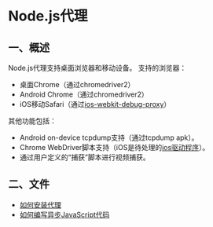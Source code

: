 # Node.js代理

## 一、概述
Node.js代理支持桌面浏览器和移动设备。
支持的浏览器：
+ 桌面Chrome（通过chromedriver2）
+ Android Chrome（通过chromedriver2）
+ iOS移动Safari（通过[ios-webkit-debug-proxy](https://github.com/google/ios-webkit-debug-proxy)）

其他功能包括：
+ Android on-device tcpdump支持（通过tcpdump apk）。
+ Chrome WebDriver脚本支持（iOS是待处理的[ios驱动程序](https://github.com/ios-driver/ios-driver)）。
+ 通过用户定义的“捕获”脚本进行视频捕获。

## 二、文件
+ [如何安装代理](/Private-Instances/agent-setup.md)
+ [如何编写异步JavaScript代码](/Developer-Information/async-js.md)